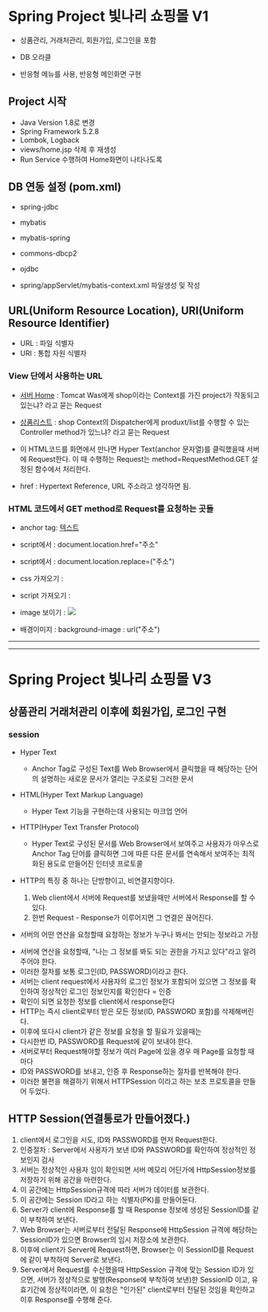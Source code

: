 # Spring Project 빛나리 쇼핑몰 V1
* 상품관리, 거래처관리, 회원가입, 로그인을 포함

* DB 오라클
* 반응형 메뉴를 사용, 반응형 메인화면 구현

## Project 시작
* Java Version 1.8로 변경
* Spring Framework 5.2.8
* Lombok, Logback
* views/home.jsp 삭제 후 재생성
* Run Service 수행하여 Home화면이 나타나도록

## DB 연동 설정 (pom.xml)
* spring-jdbc
* mybatis
* mybatis-spring
* commons-dbcp2
* ojdbc

* spring/appServlet/mybatis-context.xml 파일생성 및 작성

## URL(Uniform Resource Location), URI(Uniform Resource Identifier)
* URL : 파일 식별자
* URI : 통합 자원 식별자

### View 단에서 사용하는 URL
* <a href ="http://localhost:8080/shop/">서버 Home</a> : Tomcat Was에게 shop이라는 Context를 가진 project가 작동되고 있는냐? 라고 묻는 Request
* <a href ="http://localhost:8080/shop/product/list">상품리스트</a> : shop Context의 Dispatcher에게 produxt/list를 수행할 수 있는 Controller method가 있느냐? 라고 묻는 Request
* 이 HTML코드를 화면에서 만나면 Hyper Text(anchor 문자열)를 클릭했을때 서버에 Request한다. 이 때 수행하는 Request는 method=RequestMethod.GET 설정된 함수에서 처리한다.

* href : Hypertext Reference, URL 주소라고 생각하면 됨.

### HTML 코드에서 GET method로 Request를 요청하는 곳들
* anchor tag: <a href="주소">텍스트</a>

* script에서 : document.location.href="주소"
* script에서 : document.location.replace=("주소")

* css 가져오기 : <link rel="stylesheet" href="주소"/>
* script 가져오기 : <script src="주소"></script>
* image 보이기 : <img src="주소"/>
* 배경이미지 : background-image : url("주소")

***
***
# Spring Project 빛나리 쇼핑몰 V3

## 상품관리 거래처관리 이후에 회원가입, 로그인 구현

### session
* Hyper Text
	* Anchor Tag로 구성된 Text를 Web Browser에서 클릭했을 때 해당하는 단어의 설명하는 새로운 문서가 열리는 구조로된 그러한 문서
	
	
* HTML(Hyper Text Markup Language)
	* Hyper Text 기능을 구현하는데 사용되는 마크업 언어
	
	
* HTTP(Hyper Text Transfer Protocol)
	* Hyper Text로 구성된 문서를 Web Browser에서 보여주고 사용자가 마우스로 Anchor Tag 단어를 클릭하면 그에 따른 다른 문서를 연속해서 보여주는 최적화된 용도로 만들어진 인터넷 프로토콜


* HTTP의 특징 중 하나는 단방향이고, 비연결지향이다.  
	1. Web client에서 서버에 Request를 보냈을때만 서버에서 Response를 할 수 있다.  
	2. 한번 Request - Response가 이루어지면 그 연결은 끊어진다.
	
	
* 서버의 어떤 연산을 요청할때 요청하는 정보가 누구나 봐서는 안되는 정보라고 가정
- 서버에 연산을 요청할때, "나는 그 정보를 봐도 되는 권한을 가지고 있다"라고 알려주어야 한다.
- 이러한 절차를 보통 로그인(ID, PASSWORD)이라고 한다.
- 서버는 client request에서 사용자의 로그인 정보가 포함되어 있으면 그 정보를 확인하여 정상적인 로그인 정보인지를 확인한다 = 인증
- 확인이 되면 요청한 정보를 client에서 response한다
- HTTP는 즉시 client로부터 받은 모든 정보(ID, PASSWORD 포함)를 삭제해버린다.
- 이후에 또다시 client가 같은 정보를 요청을 할 필요가 있을때는
- 다시한번 ID, PASSWORD를 Request에 같이 보내야 한다.
- 서버로부터 Request해야할 정보가 여러 Page에 있을 경우 매 Page를 요청할 때마다
- ID와 PASSWORD를 보내고, 인증 후 Response하는 절차를 반복해야 한다.
- 이러한 불편을 해결하기 위해서 HTTPSession 이라고 하는 보조 프로토콜을 만들어 두었다.


## HTTP Session(연결통로가 만들어졌다.)
1. client에서 로그인을 시도, ID와 PASSWORD를 먼저 Request한다.
2. 인증절차 : Server에서 사용자가 보낸 ID와 PASSWORD를 확인하여 정상적인 정보인지 검사
3. 서버는 정상적인 사용자 임이 확인되면 서버 메모리 어딘가에 HttpSession정보를 저장하기 위해 공간을 마련한다.
4. 이 공간에는 HttpSession규격에 따라 서버가 데이터를 보관한다.
5. 이 공간에는 Session ID라고 하는 식별자(PK)를 만들어둔다.
6. Server가 client에 Response를 할 때 Response 정보에 생성된 SessionID를 같이 부착하여 보낸다.
7. Web Browser는 서버로부터 전달된 Response에 HttpSession 규격에 해당하는 SessionID가 있으면 Browser의 임시 저장소에 보관한다.
8. 이후에 client가 Server에 Request하면, Browser는 이 SessionID를 Request에 같이 부착하여 Server로 보낸다.
9. Server에서 Request를 수신했을때 HttpSession 규격에 맞는 Session ID가 있으면, 서버가 정상적으로 발행(Response에 부착하여 보낸)한 SessionID 이고, 유효기간에 정상적이라면, 이 요청은 "인가된" client로부터 전달된 것임을 확인하고 이후 Response를 수행해 준다.
